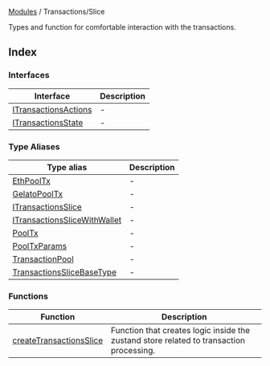 [Modules](../../README.md) / Transactions/Slice

Types and function for comfortable interaction with the transactions.

## Index

### Interfaces

| Interface | Description |
| ------ | ------ |
| [ITransactionsActions](interfaces/ITransactionsActions.md) | - |
| [ITransactionsState](interfaces/ITransactionsState.md) | - |

### Type Aliases

| Type alias | Description |
| ------ | ------ |
| [EthPoolTx](type-aliases/EthPoolTx.md) | - |
| [GelatoPoolTx](type-aliases/GelatoPoolTx.md) | - |
| [ITransactionsSlice](type-aliases/ITransactionsSlice.md) | - |
| [ITransactionsSliceWithWallet](type-aliases/ITransactionsSliceWithWallet.md) | - |
| [PoolTx](type-aliases/PoolTx.md) | - |
| [PoolTxParams](type-aliases/PoolTxParams.md) | - |
| [TransactionPool](type-aliases/TransactionPool.md) | - |
| [TransactionsSliceBaseType](type-aliases/TransactionsSliceBaseType.md) | - |

### Functions

| Function | Description |
| ------ | ------ |
| [createTransactionsSlice](functions/createTransactionsSlice.md) | Function that creates logic inside the zustand store related to transaction processing. |
